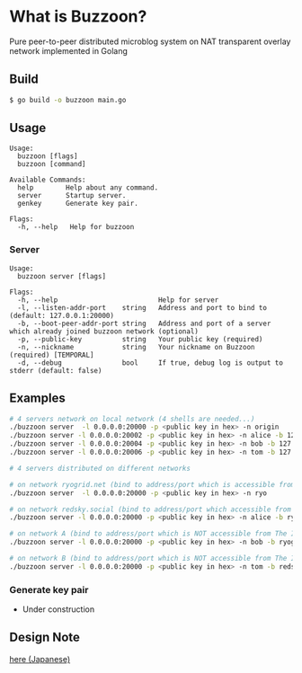 # What is Buzzoon?
Pure peer-to-peer distributed microblog system on NAT transparent overlay network implemented in Golang

## Build
```bash
$ go build -o buzzoon main.go
```

## Usage
```
Usage:
  buzzoon [flags]
  buzzoon [command]

Available Commands:
  help        Help about any command.
  server      Startup server.
  genkey      Generate key pair.

Flags:
  -h, --help   Help for buzzoon
```

### Server

```
Usage:
  buzzoon server [flags]

Flags:
  -h, --help                         Help for server
  -l, --listen-addr-port    string   Address and port to bind to (default: 127.0.0.1:20000)
  -b, --boot-peer-addr-port string   Address and port of a server which already joined buzzoon network (optional)
  -p, --public-key          string   Your public key (required)
  -n, --nickname            string   Your nickname on Buzzoon (required) [TEMPORAL]
  -d, --debug               bool     If true, debug log is output to stderr (default: false)
```

## Examples
```bash
# 4 servers network on local network (4 shells are needed...)
./buzzoon server  -l 0.0.0.0:20000 -p <public key in hex> -n origin
./buzzoon server -l 0.0.0.0:20002 -p <public key in hex> -n alice -b 127.0.0.1:20000 
./buzzoon server -l 0.0.0.0:20004 -p <public key in hex> -n bob -b 127.0.0.1:20002
./buzzoon server -l 0.0.0.0:20006 -p <public key in hex> -n tom -b 127.0.0.1:20000
```

```bash
# 4 servers distributed on different networks

# on network ryogrid.net (bind to address/port which is accessible from The Internet)
./buzzoon server  -l 0.0.0.0:20000 -p <public key in hex> -n ryo

# on network redsky.social (bind to address/port which accessible from The Internet)
./buzzoon server -l 0.0.0.0:20000 -p <public key in hex> -n alice -b ryogrid.net:20000 

# on network A (bind to address/port which is NOT accessible from The Internet)
./buzzoon server -l 0.0.0.0:20000 -p <public key in hex> -n bob -b ryogrid.net:20000

# on network B (bind to address/port which is NOT accessible from The Internet)
./buzzoon server -l 0.0.0.0:20000 -p <public key in hex> -n tom -b redsky.social:20000
```

### Generate key pair
- Under construction

## Design Note
[here (Japanese)](https://gist.github.com/ryogrid/0ba0d825c3bb840dffa519c5ab91d4ff)
